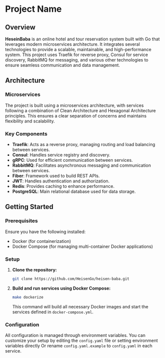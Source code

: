 # Project Name

## Overview

**HeseinBaba** is an online hotel and tour reservation system built with Go that leverages modern microservices architecture. It integrates several technologies to provide a scalable, maintainable, and high-performance system. This project uses Traefik for reverse proxy, Consul for service discovery, RabbitMQ for messaging, and various other technologies to ensure seamless communication and data management.

## Architecture

### Microservices

The project is built using a microservices architecture, with services following a combination of Clean Architecture and Hexagonal Architecture principles. This ensures a clear separation of concerns and maintains flexibility and scalability.

### Key Components

- **Traefik**: Acts as a reverse proxy, managing routing and load balancing between services.
- **Consul**: Handles service registry and discovery.
- **gRPC**: Used for efficient communication between services.
- **RabbitMQ**: Facilitates asynchronous messaging and communication between services.
- **Fiber**: Framework used to build REST APIs.
- **JWT**: Handles authentication and authorization.
- **Redis**: Provides caching to enhance performance.
- **PostgreSQL**: Main relational database used for data storage.

## Getting Started

### Prerequisites

Ensure you have the following installed:
- Docker (for containerization)
- Docker Compose (for managing multi-container Docker applications)

### Setup

1. **Clone the repository:**

    ```bash
    git clone https://github.com/HeisenGo/heisen-baba.git
    ```

2. **Build and run services using Docker Compose:**

    ```bash
    make dockerize
    ```

    This command will build all necessary Docker images and start the services defined in `docker-compose.yml`.


### Configuration

All configuration is managed through environment variables. You can customize your setup by editing the `config.yaml` file or setting environment variables directly Or rename `config.yaml.example` to `config.yaml` in each service.
